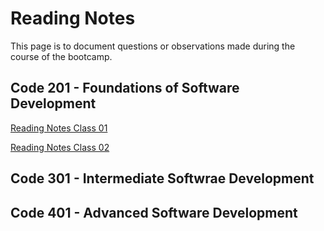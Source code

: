 # Reading Notes

This page is to document questions or observations made during the course of the bootcamp.

## Code 201 - Foundations of Software Development
[Reading Notes Class 01](https://modopo.github.io/class-01)

[Reading Notes Class 02](https://modopo.github.io/class-02)

## Code 301 - Intermediate Softwrae Development

## Code 401 - Advanced Software Development